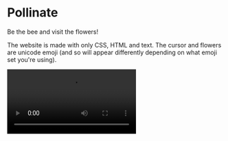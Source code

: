 # Pollinate

Be the bee and visit the flowers!

The website is made with only CSS, HTML and text.
The cursor and flowers are unicode emoji (and so will appear differently depending on what emoji set you're using).

![demo](./assets/pollinate.mov)